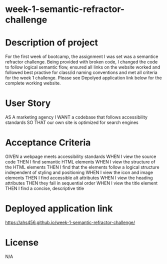 # week-1-semantic-refractor-challenge

# Description of project
For the first week of bootcamp, the assignment I was set was a semantice refractor challenge. Being provided with broken code, I changed the code to follow logical semantic flow, ensured all links on the website worked and followed best practive for class/id naming conventions and met all criteria for the week 1 challenge. Please see Depolyed application link below for the complete working website.

# User Story

AS A marketing agency
I WANT a codebase that follows accessibility standards
SO THAT our own site is optimized for search engines

# Acceptance Criteria

GIVEN a webpage meets accessibility standards
WHEN I view the source code
THEN I find semantic HTML elements
WHEN I view the structure of the HTML elements
THEN I find that the elements follow a logical structure independent of styling and positioning
WHEN I view the icon and image elements
THEN I find accessible alt attributes
WHEN I view the heading attributes
THEN they fall in sequential order
WHEN I view the title element
THEN I find a concise, descriptive title

# Deployed application link
https://ahs456.github.io/week-1-semantic-refractor-challenge/

# License
N/A
